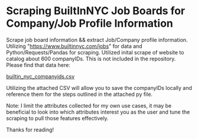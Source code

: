 # Scraping BuiltInNYC Job Boards for Company/Job Profile Information

Scrape job board information && extract Job/Company profile information.  
Utilizing "https://www.builtinnyc.com/jobs" for data and Python/Requests/Pandas for scraping.
Utilized inital scrape of website to catalog about 600 companyIDs. This is not included in the repository. Please find that data here:

[builtin_nyc_companyids.csv](https://github.com/a-morrow/builtinnyc_jobBoard_scrape/files/10070982/builtin_nyc_companyids.csv)

Utilizing the attached CSV will allow you to save the companyIDs locally and reference them for the steps outlined in the attached py file. 

Note:
I limit the attributes collected for my own use cases, it may be beneficial to look into which attributes interest you as the user and tune the scraping to pull those features effectively. 

Thanks for reading!

